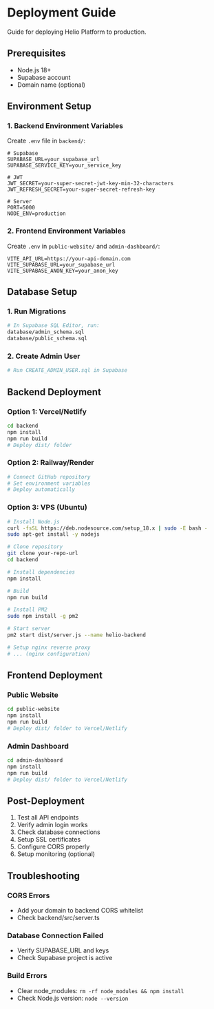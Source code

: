 # Deployment Guide

Guide for deploying Helio Platform to production.

## Prerequisites

- Node.js 18+
- Supabase account
- Domain name (optional)

## Environment Setup

### 1. Backend Environment Variables

Create `.env` file in `backend/`:

```env
# Supabase
SUPABASE_URL=your_supabase_url
SUPABASE_SERVICE_KEY=your_service_key

# JWT
JWT_SECRET=your-super-secret-jwt-key-min-32-characters
JWT_REFRESH_SECRET=your-super-secret-refresh-key

# Server
PORT=5000
NODE_ENV=production
```

### 2. Frontend Environment Variables

Create `.env` in `public-website/` and `admin-dashboard/`:

```env
VITE_API_URL=https://your-api-domain.com
VITE_SUPABASE_URL=your_supabase_url
VITE_SUPABASE_ANON_KEY=your_anon_key
```

## Database Setup

### 1. Run Migrations

```bash
# In Supabase SQL Editor, run:
database/admin_schema.sql
database/public_schema.sql
```

### 2. Create Admin User

```bash
# Run CREATE_ADMIN_USER.sql in Supabase
```

## Backend Deployment

### Option 1: Vercel/Netlify

```bash
cd backend
npm install
npm run build
# Deploy dist/ folder
```

### Option 2: Railway/Render

```bash
# Connect GitHub repository
# Set environment variables
# Deploy automatically
```

### Option 3: VPS (Ubuntu)

```bash
# Install Node.js
curl -fsSL https://deb.nodesource.com/setup_18.x | sudo -E bash -
sudo apt-get install -y nodejs

# Clone repository
git clone your-repo-url
cd backend

# Install dependencies
npm install

# Build
npm run build

# Install PM2
sudo npm install -g pm2

# Start server
pm2 start dist/server.js --name helio-backend

# Setup nginx reverse proxy
# ... (nginx configuration)
```

## Frontend Deployment

### Public Website

```bash
cd public-website
npm install
npm run build
# Deploy dist/ folder to Vercel/Netlify
```

### Admin Dashboard

```bash
cd admin-dashboard
npm install
npm run build
# Deploy dist/ folder to Vercel/Netlify
```

## Post-Deployment

1. Test all API endpoints
2. Verify admin login works
3. Check database connections
4. Setup SSL certificates
5. Configure CORS properly
6. Setup monitoring (optional)

## Troubleshooting

### CORS Errors
- Add your domain to backend CORS whitelist
- Check backend/src/server.ts

### Database Connection Failed
- Verify SUPABASE_URL and keys
- Check Supabase project is active

### Build Errors
- Clear node_modules: `rm -rf node_modules && npm install`
- Check Node.js version: `node --version`
